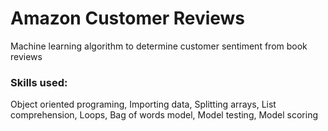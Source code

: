 # Amazon Customer Reviews
Machine learning algorithm to determine customer sentiment from book reviews
### Skills used:
Object oriented programing, Importing data, Splitting arrays, List comprehension, Loops, Bag of words model, Model testing, Model scoring 
